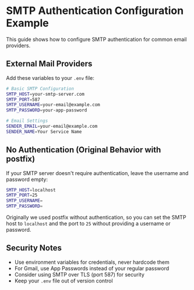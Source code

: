 # SMTP Authentication Configuration Example

This guide shows how to configure SMTP authentication for common email providers.

## External Mail Providers

Add these variables to your `.env` file:

```bash
# Basic SMTP Configuration
SMTP_HOST=your-smtp-server.com
SMTP_PORT=587
SMTP_USERNAME=your-email@example.com
SMTP_PASSWORD=your-app-password

# Email Settings
SENDER_EMAIL=your-email@example.com
SENDER_NAME=Your Service Name
```

## No Authentication (Original Behavior with postfix)

If your SMTP server doesn't require authentication, leave the username and password empty:

```bash
SMTP_HOST=localhost
SMTP_PORT=25
SMTP_USERNAME=
SMTP_PASSWORD=
```

Originally we used postfix without authentication, so you can set the SMTP host to `localhost` and the port to `25` without providing a username or password.

## Security Notes

- Use environment variables for credentials, never hardcode them
- For Gmail, use App Passwords instead of your regular password
- Consider using SMTP over TLS (port 587) for security
- Keep your `.env` file out of version control
